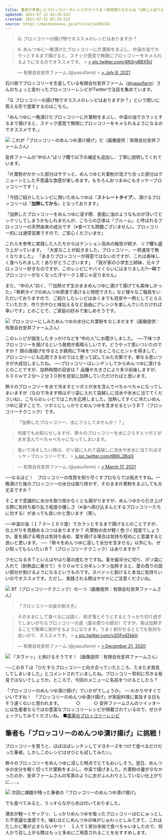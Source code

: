 ```yaml
---
title: 農家が考案したブロッコリーのレシピがヤバうま！再現者たちからは「1房じゃ足りません」の悲鳴
updated: 2021-07-22 03:29:53Z
created: 2021-07-22 03:29:53Z
source: https://maidonanews.jp/article/14396741
---
```


> Q. ブロッコリーの揚げ物でオススメのレシピはありますか？

> A. めんつゆに一晩漬けたブロッコリーに片栗粉をまぶし、中温の油でカラッとするまで揚げると、スナック感覚で無限にブロッコリーをキメられるようになるのでオススメです。 > [> pic.twitter.com/4N3ryBBX5U](https://t.co/4N3ryBBX5U)

>  — 有限会社安井ファーム (@yasuifarm) > [> July 6, 2021](https://twitter.com/yasuifarm/status/1412215598956695552?ref_src=twsrc%5Etfw)

石川県でブロッコリーを生産している有限会社安井ファーム（[@yasuifarm](https://twitter.com/yasuifarm)）さんのちょっと変わったブロッコリーレシピがTwitterで注目を集めています。

「Q. ブロッコリーの揚げ物でオススメのレシピはありますか？」という問いに答える形で提案するのはこちら。

「めんつゆに一晩漬けたブロッコリーに片栗粉をまぶし、中温の油でカラッとするまで揚げると、スナック感覚で無限にブロッコリーをキメられるようになるのでオススメです。」

 [![](https://public.potaufeu.asahi.com/d3c6-p/picture/26244334/c061a50d149bccfa9ab523e1e6789cbb_640px.jpg)](https://maidonanews.jp/article/14396741?p=26244334) これが「ブロッコリーのめんつゆ漬け揚げ」だ（画像提供：有限会社安井ファームさん）

安井ファームの“中の人”はリプ欄で以下の補足も追加し、丁寧に説明してくれています。

「片栗粉がかかった部分はサクッと、めんつゆと片栗粉が混ざり合った部分はグニョーンとした不思議な食感が楽しめます。もちろんおつまみにもオッケーブロッコリーです！」

「今回ご紹介したレシピに用いためんつゆは『**ストレートタイプ**』、漬けるブロッコリーは『**加熱してから**』となっております」

「加熱したブロッコリーをめんつゆに浸す際、表面に油のようなものが浮いてビックリしてしまうかもしれませんが、こちらの正体は『ブルーム』と呼ばれるブロッコリーの天然由来の成分です（※食べても問題ございません）。ブロッコリー的には通常営業ですので、ご安心くださいませ」

これらを参考に実践した人たちからはテンション高めの報告が続き、リプ欄も盛り上がっています。
「大変なことが起きました。ブロッコリー、一房速攻で無くなりました」
「あまりブロッコリーが得意ではないのですが、これは美味しく食べられました！ありがとうございます」
「我が家の小学生三姉妹、元々ブロッコリー好きなのですが、このレシピにヤバイくらいにはまりました!!一瞬でブロッコリーがなくなった汗マーク１房じゃ足りません」

また、“中の人”曰く、「『加熱せず生のままめんつゆに漬けて揚げても美味しかった』『希釈タイプのめんつゆ原液で漬けると時短できた』など様々なご報告をいただいておりますので、ご紹介したレシピはあくまでも目安や一例としてとらえていただき、作り方やひと味加えるなど自由にアレンジを楽しんでいただければ幸いです」とのことで、ご家庭の好みで楽しめそうです。

 [![](https://public.potaufeu.asahi.com/7691-p/picture/26244335/397811bddb926a5fd82f0ced5b18e2bc_640px.jpg)](https://maidonanews.jp/article/14396741?p=26244335) ブロッコリーにしみためんつゆの水分に片栗粉をなじませます（画像提供：有限会社安井ファームさん）

このレシピが誕生したきっかけなどを“中の人”にお聞きしました。
──下味つきブロッコリーを揚げるという発想が素晴らしいです。どうやって思いついたのですか？
鶏の唐揚げを作るとき鶏肉に下味をつけるところにヒントを得まして、ブロッコリーにも応用できるのではと思って試してみた次第です。単なる思いつきが大成功しましたね。
──ブロッコリーはレンチンしてからめんつゆに漬けるとのことですが、加熱時間の目安は？
品種や大きさにより多少前後しますが、６００ｗで２分～２分３０秒を目安に加熱していただければと思います。

熱々のブロッコリーを水で冷ますとツボミが水を含んでべちゃべちゃになってしまいますが（なので冷ます時はポリ袋に入れて袋越しに流水や氷水に当ててくださいね）、こちらのレシピではこれを応用しました。加熱してすぐに冷たいめんつゆに浸すことで、ツボミにしっかりとめんつゆを含ませるというＢＴ（ブロッコリーテクニック）です。

> 「加熱したブロッコリー、水にさらしてませんか！？」

> 何度でもお知らせしますが、熱々のブロッコリーを水にさらすとツボミが水を含んでべちゃべちゃになってしまいます。

> 急いで冷ましたい時は、ポリ袋に入れて袋越しに流水や氷水に当てればオッケーブロッコリーです。 > [> pic.twitter.com/tBlKL2Bql3](https://t.co/tBlKL2Bql3)

>  — 有限会社安井ファーム (@yasuifarm) > [> March 17, 2021](https://twitter.com/yasuifarm/status/1371989666568626180?ref_src=twsrc%5Etfw)

──なるほど！　ブロッコリーの性質を知り尽くすプロならでは視点ですね。一晩漬けた後のブロッコリーの水分は取り除かず、そのまま片栗粉をまぶしても大丈夫ですか？

そこまで意識的に水分を取り除かなくとも揚がりますが、めんつゆから引き上げる際に気持ち振り払う程度の優しさ（※油へ飛び込まんとするブロッコリーたちに対する）があっても良いかと思います（笑）。

──中温の油（１７０〜１８０度）でカラッとするまで揚げるとのことですが、仕上がりを見極めるコツはありますか？
片栗粉の衣が軽く色づく程度でしょうか。茎を揚げる場合は気持ち長め、葉を揚げる場合は気持ち短めにと意識すると良いと思います。
──「熱々をめんつゆに浸して水分を含ませる」以外にも、ぜひ知ってもらいたいＢＴ（ブロッコリーテクニック）はありますか？

クセになるＢＴといえばやはり茎の皮むきですね。茎を縦半分に切り、ポリ袋に入れて（耐熱皿に乗せて）６００ｗで１分半レンチン加熱すると、茎の周りの固い部分が剥けるようになるというものです。ヌバァッと剥けると本当に気持ちいいのでオススメです。ただし、実践される際はヤケドにご注意くださいね。

 [![](https://public.potaufeu.asahi.com/e1c3-p/picture/26244337/1ac2415dbb4e73ad3ae80aa80dafb3c1_640px.jpg)](https://maidonanews.jp/article/14396741?p=26244337) BT（ブロッコリーテクニック）の一つ（画像提供：有限会社安井ファームさん）

> 「ブロッコリーの皮の剥き方」

> そのままにして食べるには固く、削ぎ落とそうとするとうっかり切り過ぎてしまいがちなブロッコリーの皮（茎の周りの部分）ですが、実は加熱することで簡単に剥がせるようになります。うまく剥がせるととても気持ち良いので、オススメです。 > [> pic.twitter.com/v2DFvd2kkH](https://t.co/v2DFvd2kkH)

>  — 有限会社安井ファーム (@yasuifarm) > [> December 21, 2020](https://twitter.com/yasuifarm/status/1340825674412511232?ref_src=twsrc%5Etfw)

 [![](https://public.potaufeu.asahi.com/c271-p/picture/26244338/4e500b9c39a5528a14659685ac4c0f57_640px.jpg)](https://maidonanews.jp/article/14396741?p=26244338) 「ヌヴァッ」と剥けるそうです！（画像提供：有限会社安井ファームさん）

──このＢＴは「ひたすらブロッコリーと向き合っていたところ、たまたま発見してしまいました」とコメントされていましたね。ブロッコリー冥利に尽きる発見ではないでしょうか。ところで、今回のメニューに名前をつけるとしたら？

「ブロッコリーのめんつゆ漬け揚げ」でいかがでしょうか。
──わかりやすくていいですね！　「ブロッコリーのめんつゆ漬け揚げ」が家庭料理に普及する日もそう遠くないと思われます。
　　　◇　　　◇
安井ファームさんのツイッターには生産者ならではの豊富なブロッコリーレシピが掲載されているので、ぜひチェックしてみてくださいね。
■[農家のブロッコリーレシピ](https://twitter.com/i/events/1097296442152996864)

## 筆者も「ブロッコリーのめんつゆ漬け揚げ」に挑戦！

ブロッコリーを買うと、ほぼほぼレンチンしてマヨネーズをつけて食べるだけだった筆者。しかしこのレシピはぜひとも試してみたい。

熱々のブロッコリーをめんつゆに浸した時点でとてもおいしそう。翌日、めんつゆの水分を軽く切って片栗粉をまぶし、中温で揚げました。片栗粉の量が少なかったのか、安井ファームさんの写真のように衣がふんわりとしていない仕上がりに……。

 [![](https://public.potaufeu.asahi.com/7333-p/picture/26244339/600bdcb58c5cced4858c04243ebe8737_640px.jpg)](https://maidonanews.jp/article/14396741?p=26244339) 次回に課題が残った筆者の「ブロッコリーのめんつゆ漬け揚げ」

でも食べてみると、うっすらながら衣は付いておりました。

薄衣が軽〜くサックリ、しっかりめんつゆを吸ったブロッコリーはむにゅっとした不思議な食感です。噛むほどにめんつゆの味がじゅわっとしみてきて、これはたしかに箸が止まらないやつ！　１人で１房分余裕で食べちゃいましたので、何人かで召し上がる際はもっと多めにご用意されることをおすすめします。